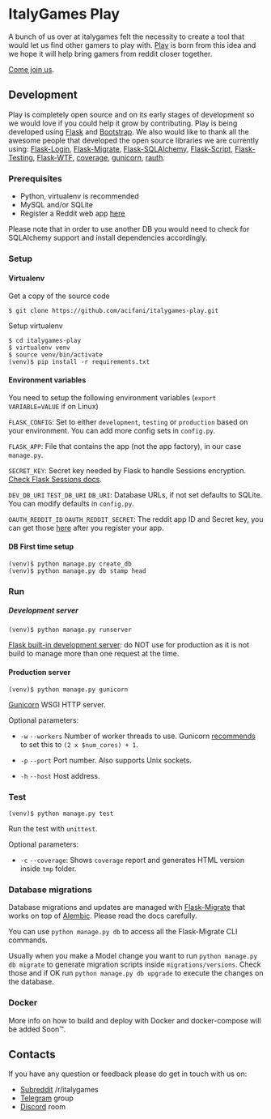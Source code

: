 # ItalyGames Play

A bunch of us over at italygames felt the necessity to create a tool that would 
let us find other gamers to play with. [Play](https://play.italyga.me) is born 
from this idea and we hope it will help bring gamers from reddit closer together.

[Come join us](https://play.italyga.me).

## Development
Play is completely open source and on its early stages of development so we 
would love if you could help it grow by contributing.
Play is being developed using [Flask](http://flask.pocoo.org/) 
and [Bootstrap](https://getbootstrap.com/). 
We also would like to thank all the awesome people that developed the open source 
libraries we are currently using:
[Flask-Login](https://flask-login.readthedocs.io/en/latest/),
[Flask-Migrate](https://flask-migrate.readthedocs.io/en/latest/),
[Flask-SQLAlchemy](http://flask-sqlalchemy.pocoo.org/2.1/),
[Flask-Script](https://flask-script.readthedocs.io/en/latest/),
[Flask-Testing](https://pythonhosted.org/Flask-Testing/),
[Flask-WTF](https://flask-wtf.readthedocs.io/en/stable/),
[coverage](https://coverage.readthedocs.io/en/coverage-4.4.1/),
[gunicorn](http://gunicorn.org/),
[rauth](https://rauth.readthedocs.io/en/latest/).


### Prerequisites

* Python, virtualenv is recommended
* MySQL and/or SQLite
* Register a Reddit web app [here](https://www.reddit.com/prefs/apps)

Please note that in order to use another DB you would need to check for SQLAlchemy 
support and install dependencies accordingly.

### Setup

#### Virtualenv
Get a copy of the source code

```
$ git clone https://github.com/acifani/italygames-play.git
```

Setup virtualenv
```
$ cd italygames-play
$ virtualenv venv
$ source venv/bin/activate
(venv)$ pip install -r requirements.txt
```

#### Environment variables
You need to setup the following environment variables (`export VARIABLE=VALUE` if on Linux)

`FLASK_CONFIG`: Set to either `development`, `testing` or `production` based on your environment. You can add more config sets in `config.py`.

`FLASK_APP`: File that contains the app (not the app factory), in our case `manage.py`.

`SECRET_KEY`:  Secret key needed by Flask to handle Sessions encryption. [Check Flask Sessions docs](http://flask.pocoo.org/docs/0.12/quickstart/#sessions).

`DEV_DB_URI` `TEST_DB_URI` `DB_URI`: Database URLs, if not set defaults to SQLite. You can modify defaults in `config.py`.

`OAUTH_REDDIT_ID` `OAUTH_REDDIT_SECRET`: The reddit app ID and Secret key, you can get those [here](https://www.reddit.com/prefs/apps) after you register your app.

#### DB First time setup
```
(venv)$ python manage.py create_db
(venv)$ python manage.py db stamp head
```

### Run

##### Development server
```
(venv)$ python manage.py runserver
```

[Flask built-in development server](http://flask.pocoo.org/docs/0.12/server/): 
do NOT use for production as it is not build to manage more than one request at the time.

#### Production server
```
(venv)$ python manage.py gunicorn
```
[Gunicorn](http://gunicorn.org/) WSGI HTTP server.

Optional parameters:

* `-w`  `--workers` Number of worker threads to use. Gunicorn [recommends](http://docs.gunicorn.org/en/stable/design.html#how-many-workers) to set this to `(2 x $num_cores) + 1`.

* `-p`  `--port` Port number. Also supports Unix sockets.

* `-h`  `--host` Host address.

### Test
```
(venv)$ python manage.py test
```
Run the test with `unittest`.

Optional parameters:
* `-c` `--coverage`: Shows `coverage` report and generates HTML version inside `tmp` folder.

### Database migrations
Database migrations and updates are managed with [Flask-Migrate](https://flask-migrate.readthedocs.io/en/latest/) 
that works on top of [Alembic](http://alembic.zzzcomputing.com/en/latest/). Please read the docs carefully.

You can use `python manage.py db` to access all the Flask-Migrate CLI commands.

Usually when you make a Model change you want to run `python manage.py db migrate` 
to generate migration scripts inside `migrations/versions`. Check those and if OK
run `python manage.py db upgrade` to execute the changes on the database.

### Docker
More info on how to build and deploy with Docker and docker-compose will be added Soon™.

## Contacts
If you have any question or feedback please do get in touch with us on:
* [Subreddit](https://www.reddit.com/r/italygames/) /r/italygames
* [Telegram](https://t.me/joinchat/AAAAAEHF2KTVrbvj899Vsw) group
* [Discord](https://discord.gg/4SYwXK8) room
